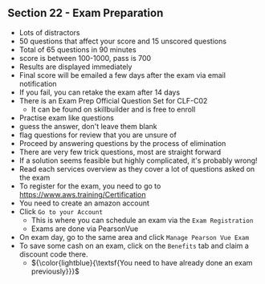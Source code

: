 ## Section 22 - Exam Preparation  
  
- Lots of distractors  
- 50 questions that affect your score and 15 unscored questions  
- Total of 65 questions in 90 minutes  
- score is between 100-1000, pass is 700  
- Results are displayed immediately  
- Final score will be emailed a few days after the exam via email notification  
- If you fail, you can retake the exam after 14 days  
- There is an Exam Prep Official Question Set for CLF-C02  
  - It can be found on skillbuilder and is free to enroll
- Practise exam like questions  
- guess the answer, don't leave them blank  
- flag questions for review that you are unsure of  
- Proceed by answering questions by the process of elimination  
- There are very few trick questions, most are straight forward  
- If a solution seems feasible but highly complicated, it's probably wrong!  
- Read each services overview as they cover a lot of questions asked on the exam  
- To register for the exam, you need to go to https://www.aws.training/Certification  
- You need to create an amazon account  
- Click `Go to your Account`  
  - This is where you can schedule an exam via the `Exam Registration`  
  - Exams are done via PearsonVue  
- On exam day, go to the same area and click `Manage Pearson Vue Exam`  
- To save some cash on an exam, click on the `Benefits` tab and claim a discount code there.  
  - ${\color{lightblue}{\textsf{You need to have already done an exam previously}}}\$   


